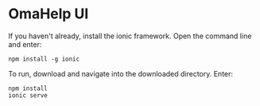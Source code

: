 # OmaHelp UI

If you haven't already, install the ionic framework. Open the command line and enter:

```
npm install -g ionic
```

To run, download and navigate into the downloaded directory. Enter:

```
npm install
ionic serve
```
